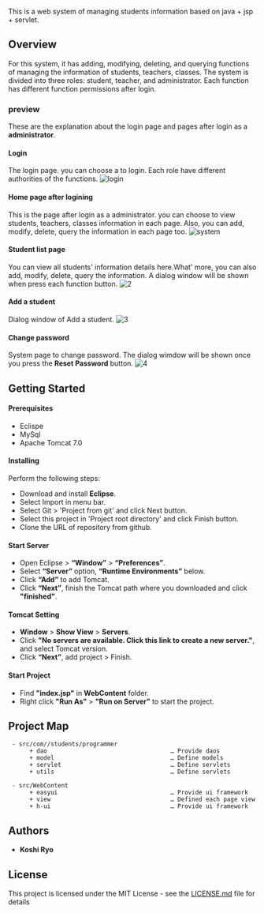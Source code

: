 This is a web system of managing students information based on java + jsp + servlet.

## Overview
For this system, it has adding, modifying, deleting, and querying functions of  managing the information of  students, teachers, classes. The system is divided into three roles: student, teacher, and administrator. Each function has different function permissions after login.

### preview
These are the explanation about the login page and pages after login as a **administrator**.

#### Login
The login page. you can choose a to login. Each role have different authorities of the functions.
![login](https://github.com/koshiryo/studentsManagementWeb/blob/master/pics/login.png)

#### Home page after logining
This is the page after login as a administrator. you can choose to view students, teachers, classes information in each page. Also, you can add, modify, delete, query the information in each page too.
![system](https://github.com/koshiryo/studentsManagementWeb/blob/master/pics/system.png)

#### Student list page
You can view all students' information details here.What' more, you can also add, modify, delete, query the information. A dialog window will be shown when press each function button.
![2](https://github.com/koshiryo/studentsManagementWeb/blob/master/pics/2.png)

#### Add a student
Dialog window of Add a student.
![3](https://github.com/koshiryo/studentsManagementWeb/blob/master/pics/3.png)

#### Change password
System page to change password. The dialog wimdow will be shown once you press the **Reset Password** button.
![4](https://github.com/koshiryo/studentsManagementWeb/blob/master/pics/3.png)


## Getting Started
#### Prerequisites
- Eclispe
- MySql
- Apache Tomcat 7.0

#### Installing
Perform the following steps:
- Download and install **Eclipse**.
- Select Import in menu bar.
- Select Git > 'Project from git' and click Next button.
- Select this project in 'Project root directory' and click Finish button.
- Clone the URL of repository from github.

#### Start Server
- Open Eclipse > **“Window”** > **“Preferences”**.
- Select **“Server”** option, **“Runtime Environments”** below.
- Click **“Add”** to add Tomcat.
- Click **“Next”**, finish the Tomcat path where you downloaded and click **"finished"**.

#### Tomcat Setting
- **Window** > **Show View** > **Servers**.
- Click **"No servers are available. Click this link to create a new server."**, and select Tomcat version.
- Click **“Next”**, add project > Finish.

#### Start Project
- Find **"index.jsp"** in **WebContent** folder.
- Right click **"Run As"** > **"Run on Server"** to start the project.


## Project Map
   

     - src/com//students/programmer
          + dao                                   … Provide daos
          + model                                 … Define models
          + servlet                               … Define servlets
          + utils                                 … Define servlets
    
     - src/WebContent
          + easyui                                … Provide ui framework
          + view                                  … Defined each page view
          + h-ui                                  … Provide ui framework


## Authors

* **Koshi Ryo**


## License

This project is licensed under the MIT License - see the [LICENSE.md](LICENSE.md) file for details

